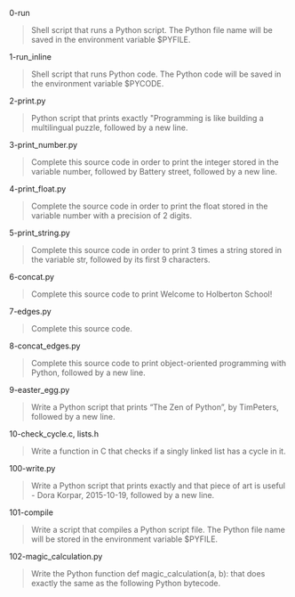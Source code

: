0-run
>Shell script that runs a Python script. The Python file name will be saved in the environment variable $PYFILE.

1-run_inline
>Shell script that runs Python code. The Python code will be saved in the environment variable $PYCODE.

2-print.py
>Python script that prints exactly "Programming is like building a multilingual puzzle, followed by a new line.

3-print_number.py
>Complete this source code in order to print the integer stored in the variable number, followed by Battery street, followed by a new line.

4-print_float.py
>Complete the source code in order to print the float stored in the variable number with a precision of 2 digits.

5-print_string.py
>Complete this source code in order to print 3 times a string stored in the variable str, followed by its first 9 characters.

6-concat.py
>Complete this source code to print Welcome to Holberton School!

7-edges.py
>Complete this source code.

8-concat_edges.py
>Complete this source code to print object-oriented programming with Python, followed by a new line.

9-easter_egg.py
>Write a Python script that prints “The Zen of Python”, by TimPeters, followed by a new line.

10-check_cycle.c, lists.h
>Write a function in C that checks if a singly linked list has a cycle in it.

100-write.py
>Write a Python script that prints exactly and that piece of art is useful - Dora Korpar, 2015-10-19, followed by a new line.

101-compile
>Write a script that compiles a Python script file. The Python file name will be stored in the environment variable $PYFILE.

102-magic_calculation.py
>Write the Python function def magic_calculation(a, b): that does exactly the same as the following Python bytecode.
